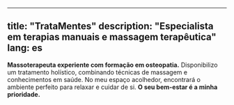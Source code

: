 <!-- content/pt/_index.md -->
---
title: "TrataMentes"
description: "Especialista em terapias manuais e massagem terapêutica"
lang: es
---

**Massoterapeuta experiente com formação em osteopatia.** Disponibilizo um tratamento holístico, combinando técnicas de massagem e conhecimentos em saúde. No meu espaço acolhedor, encontrará o ambiente perfeito para relaxar e cuidar de si. **O seu bem-estar é a minha prioridade.**